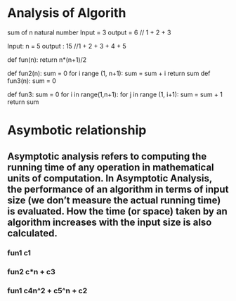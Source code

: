 <h1>Analysis of Algorith</h1>

sum of n natural number 
Input = 3 
output = 6 // 1 + 2 + 3

Input: n = 5
output : 15 //1 + 2 + 3 + 4 + 5

def fun(n):
return n*(n+1)/2

def fun2(n):
    sum = 0
    for i range (1, n+1):
         sum = sum + i
    return sum
def fun3(n):
sum = 0

def fun3:
sum = 0
for i in range(1,n+1):
    for j in range (1, i+1):
        sum = sum + 1
    return sum
    
 <h1> Asymbotic relationship </h1>
 <h2>Asymptotic analysis refers to computing the running time of any operation in mathematical units of computation. In Asymptotic Analysis, the performance of an algorithm in terms of input size (we don’t measure the actual running time) is evaluated. How the time (or space) taken by an algorithm increases with the input size is also calculated.</h2>
 
 <h3> fun1 c1</h3>
  <h3> fun2 c*n + c3</h3>
   <h3> fun1 c4n^2 + c5^n + c2</h3>
  
    
